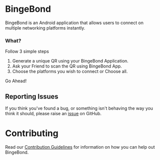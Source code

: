 # BingeBond

BingeBond is an Android application that allows users to connect on multiple networking platforms instantly.

### What?

Follow 3 simple steps

1. Generate a unique QR using your BingeBond Application.
2. Ask your Friend to scan the QR using BingeBond App.
3. Choose the platforms you wish to connect or Choose all.

Go Ahead!

## Reporting Issues

If you think you've found a bug, or something isn't behaving the way you think it should, please raise an [issue](https://github.com/mario-vimal/BingeBond/issues) on GitHub.

# Contributing

Read our [Contribution Guidelines](https://github.com/mario-vimal/BingeBond/blob/master/CONTRIBUTING.md) for information on how you can help out BingeBond.
